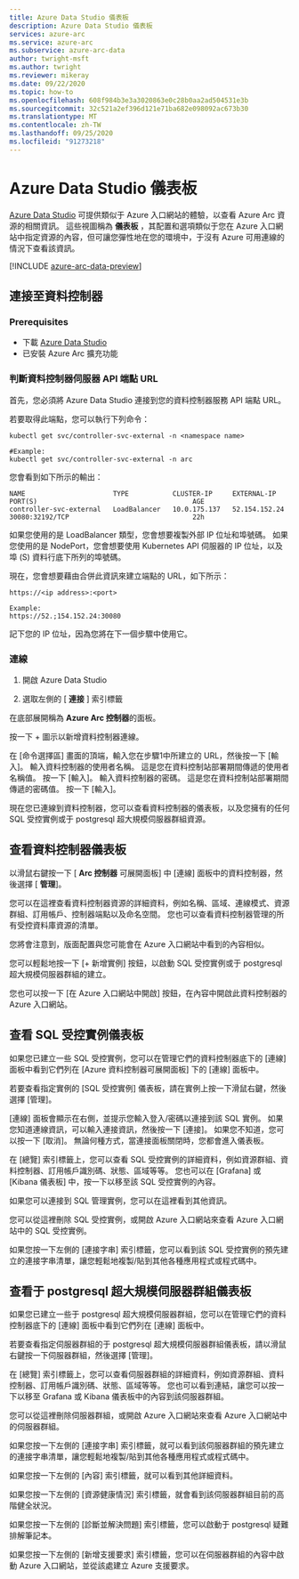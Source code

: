 ```yaml
---
title: Azure Data Studio 儀表板
description: Azure Data Studio 儀表板
services: azure-arc
ms.service: azure-arc
ms.subservice: azure-arc-data
author: twright-msft
ms.author: twright
ms.reviewer: mikeray
ms.date: 09/22/2020
ms.topic: how-to
ms.openlocfilehash: 608f984b3e3a3020863e0c28b0aa2ad504531e3b
ms.sourcegitcommit: 32c521a2ef396d121e71ba682e098092ac673b30
ms.translationtype: MT
ms.contentlocale: zh-TW
ms.lasthandoff: 09/25/2020
ms.locfileid: "91273218"
---
```

# <a name="azure-data-studio-dashboards"></a>Azure Data Studio 儀表板

[Azure Data Studio](https://aka.ms/azuredatastudio) 可提供類似于 Azure 入口網站的體驗，以查看 Azure Arc 資源的相關資訊。  這些視圖稱為 **儀表板** ，其配置和選項類似于您在 Azure 入口網站中指定資源的內容，但可讓您彈性地在您的環境中，于沒有 Azure 可用連線的情況下查看該資訊。

[!INCLUDE [azure-arc-data-preview](../../../includes/azure-arc-data-preview.md)]

## <a name="connecting-to-a-data-controller"></a>連接至資料控制器

### <a name="prerequisites"></a>Prerequisites

- 下載 [Azure Data Studio](https://aka.ms/getazuredatastudio)
- 已安裝 Azure Arc 擴充功能

### <a name="determine-the-data-controller-server-api-endpoint-url"></a>判斷資料控制器伺服器 API 端點 URL

首先，您必須將 Azure Data Studio 連接到您的資料控制器服務 API 端點 URL。

若要取得此端點，您可以執行下列命令：

```console
kubectl get svc/controller-svc-external -n <namespace name>

#Example:
kubectl get svc/controller-svc-external -n arc
```

您會看到如下所示的輸出：

```console
NAME                      TYPE           CLUSTER-IP     EXTERNAL-IP      PORT(S)                                       AGE
controller-svc-external   LoadBalancer   10.0.175.137   52.154.152.24    30080:32192/TCP                               22h
```

如果您使用的是 LoadBalancer 類型，您會想要複製外部 IP 位址和埠號碼。 如果您使用的是 NodePort，您會想要使用 Kubernetes API 伺服器的 IP 位址，以及埠 (S) 資料行底下所列的埠號碼。

現在，您會想要藉由合併此資訊來建立端點的 URL，如下所示：

```console
https://<ip address>:<port>

Example:
https://52.;154.152.24:30080
```

記下您的 IP 位址，因為您將在下一個步驟中使用它。

### <a name="connect"></a>連線

1. 開啟 Azure Data Studio

1. 選取左側的 [ **連接** ] 索引標籤

在底部展開稱為 **Azure Arc 控制器**的面板。

按一下 + 圖示以新增資料控制器連線。

在 [命令選擇區] 畫面的頂端，輸入您在步驟1中所建立的 URL，然後按一下 [輸入]。
輸入資料控制器的使用者名稱。  這是您在資料控制站部署期間傳遞的使用者名稱值。  按一下 [輸入]。
輸入資料控制器的密碼。  這是您在資料控制站部署期間傳遞的密碼值。 按一下 [輸入]。

現在您已連線到資料控制器，您可以查看資料控制器的儀表板，以及您擁有的任何 SQL 受控實例或于 postgresql 超大規模伺服器群組資源。

## <a name="view-the-data-controller-dashboard"></a>查看資料控制器儀表板

以滑鼠右鍵按一下 [ **Arc 控制器** 可展開面板] 中 [連線] 面板中的資料控制器，然後選擇 [ **管理**]。

您可以在這裡查看資料控制器資源的詳細資料，例如名稱、區域、連線模式、資源群組、訂用帳戶、控制器端點以及命名空間。  您也可以查看資料控制器管理的所有受控資料庫資源的清單。

您將會注意到，版面配置與您可能會在 Azure 入口網站中看到的內容相似。

您可以輕鬆地按一下 [+ 新增實例] 按鈕，以啟動 SQL 受控實例或于 postgresql 超大規模伺服器群組的建立。

您也可以按一下 [在 Azure 入口網站中開啟] 按鈕，在內容中開啟此資料控制器的 Azure 入口網站。

## <a name="view-the-sql-managed-instance-dashboards"></a>查看 SQL 受控實例儀表板

如果您已建立一些 SQL 受控實例，您可以在管理它們的資料控制器底下的 [連線] 面板中看到它們列在 [Azure 資料控制器可展開面板] 下的 [連線] 面板中。

若要查看指定實例的 [SQL 受控實例] 儀表板，請在實例上按一下滑鼠右鍵，然後選擇 [管理]。

[連線] 面板會顯示在右側，並提示您輸入登入/密碼以連接到該 SQL 實例。 如果您知道連線資訊，可以輸入連接資訊，然後按一下 [連接]。  如果您不知道，您可以按一下 [取消]。  無論何種方式，當連接面板關閉時，您都會進入儀表板。

在 [總覽] 索引標籤上，您可以查看 SQL 受控實例的詳細資料，例如資源群組、資料控制器、訂用帳戶識別碼、狀態、區域等等。  您也可以在 [Grafana] 或 [Kibana 儀表板] 中，按一下以移至該 SQL 受控實例的內容。

如果您可以連接到 SQL 管理實例，您可以在這裡看到其他資訊。

您可以從這裡刪除 SQL 受控實例，或開啟 Azure 入口網站來查看 Azure 入口網站中的 SQL 受控實例。

如果您按一下左側的 [連接字串] 索引標籤，您可以看到該 SQL 受控實例的預先建立的連接字串清單，讓您輕鬆地複製/貼到其他各種應用程式或程式碼中。

## <a name="view-the-postgresql-hyperscale-server-group-dashboards"></a>查看于 postgresql 超大規模伺服器群組儀表板

如果您已建立一些于 postgresql 超大規模伺服器群組，您可以在管理它們的資料控制器底下的 [連線] 面板中看到它們列在 [連線] 面板中。

若要查看指定伺服器群組的于 postgresql 超大規模伺服器群組儀表板，請以滑鼠右鍵按一下伺服器群組，然後選擇 [管理]。

在 [總覽] 索引標籤上，您可以查看伺服器群組的詳細資料，例如資源群組、資料控制器、訂用帳戶識別碼、狀態、區域等等。  您也可以看到連結，讓您可以按一下以移至 Grafana 或 Kibana 儀表板中的內容到該伺服器群組。

您可以從這裡刪除伺服器群組，或開啟 Azure 入口網站來查看 Azure 入口網站中的伺服器群組。

如果您按一下左側的 [連接字串] 索引標籤，就可以看到該伺服器群組的預先建立的連接字串清單，讓您輕鬆地複製/貼到其他各種應用程式或程式碼中。

如果您按一下左側的 [內容] 索引標籤，就可以看到其他詳細資料。

如果您按一下左側的 [資源健康情況] 索引標籤，就會看到該伺服器群組目前的高階健全狀況。

如果您按一下左側的 [診斷並解決問題] 索引標籤，您可以啟動于 postgresql 疑難排解筆記本。

如果您按一下左側的 [新增支援要求] 索引標籤，您可以在伺服器群組的內容中啟動 Azure 入口網站，並從該處建立 Azure 支援要求。
